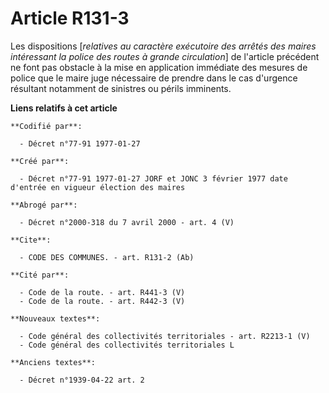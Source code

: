 # Article R131-3

Les dispositions [*relatives au caractère exécutoire des arrêtés des maires intéressant la police des routes à grande
circulation*] de l'article précédent ne font pas obstacle à la mise en application immédiate des mesures de police que le
maire juge nécessaire de prendre dans le cas d'urgence résultant notamment de sinistres ou périls imminents.

**Liens relatifs à cet article**

	**Codifié par**:

	  - Décret n°77-91 1977-01-27

	**Créé par**:

	  - Décret n°77-91 1977-01-27 JORF et JONC 3 février 1977 date d'entrée en vigueur élection des maires

	**Abrogé par**:

	  - Décret n°2000-318 du 7 avril 2000 - art. 4 (V)

	**Cite**:

	  - CODE DES COMMUNES. - art. R131-2 (Ab)

	**Cité par**:

	  - Code de la route. - art. R441-3 (V)
	  - Code de la route. - art. R442-3 (V)

	**Nouveaux textes**:

	  - Code général des collectivités territoriales - art. R2213-1 (V)
	  - Code général des collectivités territoriales L

	**Anciens textes**:

	  - Décret n°1939-04-22 art. 2

